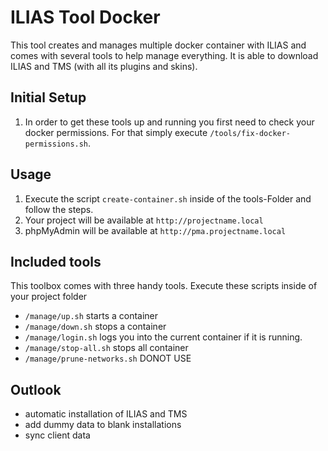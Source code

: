 # ILIAS Tool Docker

This tool creates and manages multiple docker container with ILIAS and comes with several tools to help manage everything. It is able to download ILIAS and TMS (with all its plugins and skins).

## Initial Setup

1. In order to get these tools up and running you first need to check your docker permissions. For that simply execute `/tools/fix-docker-permissions.sh`.

## Usage

1. Execute the script `create-container.sh` inside of the tools-Folder and follow the steps.
2. Your project will be available at `http://projectname.local`
3. phpMyAdmin will be available at `http://pma.projectname.local`

## Included tools

This toolbox comes with three handy tools. Execute these scripts inside of your project folder

* `/manage/up.sh` starts a container
* `/manage/down.sh` stops a container
* `/manage/login.sh` logs you into the current container if it is running.
* `/manage/stop-all.sh` stops all container
* `/manage/prune-networks.sh` DONOT USE

## Outlook

* automatic installation of ILIAS and TMS
* add dummy data to blank installations
* sync client data
